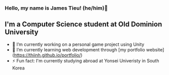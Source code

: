 ### Hello, my name is James Tieu! (he/him)👋

## I'm a Computer Science student at Old Dominion University

- 🔭 I’m currently working on a personal game project using Unity
- 🌱 I’m currently learning web development through [my portfolio website] (https://thiinh.github.io/portfolio/)
- ⚡ Fun fact: I'm currently studying abroad at Yonsei Univeristy in South Korea

